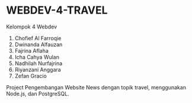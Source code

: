 # WEBDEV-4-TRAVEL

Kelompok 4 Webdev
1. Chofief Al Farroqie
2. Dwinanda Alfauzan
3. Fajrina Aflaha
4. Icha Cahya Wulan
5. Nadhilah Nurfajrina
6. Riyanzani Anggara
7. Zefan Gracio


Project Pengembangan Website News dengan topik travel, menggunakan Node.js, dan PostgreSQL.
